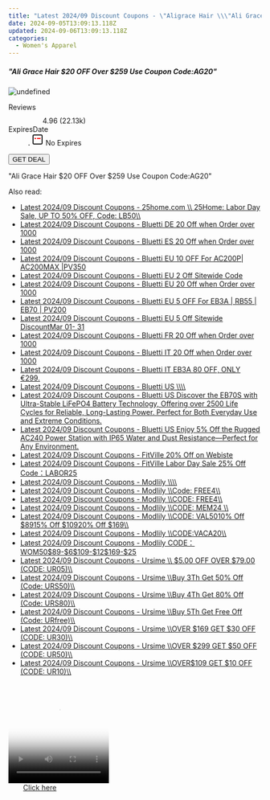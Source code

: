 ```yaml
---
title: "Latest 2024/09 Discount Coupons - \"Aligrace Hair \\\"Ali Grace Hair $20 OFF Over $259 Use Coupon Code:AG20\\\"\""
date: 2024-09-05T13:09:13.118Z
updated: 2024-09-06T13:09:13.118Z
categories:
  - Women's Apparel
---
```



<div class="max-w-4xl mx-auto grid grid-cols-1 lg:max-w-5xl lg:gap-x-20 lg:grid-cols-2">
  <div class="relative p-3 col-start-1 row-start-1 flex flex-col-reverse rounded-lg bg-gradient-to-t from-black/75 via-black/0 sm:bg-none sm:row-start-2 sm:p-0 lg:row-start-1">
    <h5 class="mt-1 text-lg font-semibold text-white sm:text-slate-900 md:text-2xl dark:sm:text-white">&quot;Ali Grace Hair $20 OFF Over $259 Use Coupon Code:AG20&quot;</h5>
  </div>
  
  <div class="col-start-1 col-end-3 row-start-1 grid gap-4 sm:mb-6 sm:grid-cols-4 lg:col-start-2 lg:row-span-6 lg:row-end-6 lg:mb-0 lg:gap-6">
      <img src="https://cdn3.impact.com//display-logo-via-campaign/19272.gif" onClick="javascript:window.open(decodeURIComponent('https%3A%2F%2Faligracehair.sjv.io%2Fc%2F5597632%2F1693819%2F19272'), '_blank');void(0);" alt="undefined" class="h-60 w-full rounded-lg object-cover sm:col-span-2 sm:h-52 lg:col-span-full" loading="lazy" />
    
  </div>
  <dl class="row-start-2 mt-4 flex items-center text-xs font-medium sm:row-start-3 sm:mt-1 md:mt-2.5 lg:row-start-2">
    <dt class="sr-only">Reviews</dt>
    <dd class="flex items-center text-indigo-600 dark:text-indigo-400">
      <svg width="24" height="24" fill="none" aria-hidden="true" class="mr-1 stroke-current dark:stroke-indigo-500">
        <path d="m12 5 2 5h5l-4 4 2.103 5L12 16l-5.103 3L9 14l-4-4h5l2-5Z" stroke-width="2" stroke-linecap="round" stroke-linejoin="round" />
      </svg>
      <span>4.96 <span class="font-normal text-slate-400">(22.13k)</span></span>
    </dd>
    <dt class="sr-only">ExpiresDate</dt>
    <dd class="flex items-center">
      <svg width="2" height="2" aria-hidden="true" fill="currentColor" class="mx-3 text-slate-300">
        <circle cx="1" cy="1" r="1" />
      </svg>
      <svg width="24" height="24" viewBox="0 0 24 24" fill="none" stroke="currentColor" stroke-width="2">
        <rect x="3" y="3" width="18" height="18" rx="2" fill="#fff" />
        <path d="M6 10L18 10" stroke="red" stroke-width="2" fill="none" />
        <path d="M10 6L10 18" stroke="#fff" stroke-width="2" fill="none" />
      </svg>
      No Expires    </dd>
  </dl>
  <div class="col-start-1 row-start-3 mt-4 self-center sm:col-start-2 sm:row-span-2 sm:row-start-2 sm:mt-0 lg:col-start-1 lg:row-start-3 lg:row-end-4 lg:mt-6">
    <button type="button" onClick="javascript:window.open(decodeURIComponent('https%3A%2F%2Faligracehair.sjv.io%2Fc%2F5597632%2F1693819%2F19272'), '_blank');void(0);" class="rounded-lg bg-red-600 px-3 py-2 text-sm font-medium leading-6 text-white">GET DEAL</button>
  </div>
  <p class="col-start-1 mt-4 text-sm leading-6 sm:col-span-2 lg:col-span-1 lg:row-start-4 lg:mt-6 dark:text-slate-400">
    "Ali Grace Hair $20 OFF Over $259 Use Coupon Code:AG20"  </p>
</div>
<span class="atpl-alsoreadstyle">Also read:</span>
<div><ul>
<li><a href="https://coupons.techidaily.com/coupon-2123463-app-16836-impact/"><u>Latest 2024/09 Discount Coupons - 25home.com \\ 25Home: Labor Day Sale, UP TO 50% OFF, Code: LB50\\</u></a></li>
<li><a href="https://coupons.techidaily.com/coupon-1728587-app-17092-impact/"><u>Latest 2024/09 Discount Coupons - Bluetti DE 20 Off when Order over 1000</u></a></li>
<li><a href="https://coupons.techidaily.com/coupon-1728591-app-17094-impact/"><u>Latest 2024/09 Discount Coupons - Bluetti ES 20 Off when Order over 1000</u></a></li>
<li><a href="https://coupons.techidaily.com/coupon-1752904-app-17091-impact/"><u>Latest 2024/09 Discount Coupons - Bluetti EU 10 OFF For AC200P| AC200MAX |PV350</u></a></li>
<li><a href="https://coupons.techidaily.com/coupon-1752905-app-17091-impact/"><u>Latest 2024/09 Discount Coupons - Bluetti EU 2 Off Sitewide Code</u></a></li>
<li><a href="https://coupons.techidaily.com/coupon-1728584-app-17091-impact/"><u>Latest 2024/09 Discount Coupons - Bluetti EU 20 Off when Order over 1000</u></a></li>
<li><a href="https://coupons.techidaily.com/coupon-1752903-app-17091-impact/"><u>Latest 2024/09 Discount Coupons - Bluetti EU 5 OFF For EB3A | RB55 | EB70 | PV200</u></a></li>
<li><a href="https://coupons.techidaily.com/coupon-1622185-app-17091-impact/"><u>Latest 2024/09 Discount Coupons - Bluetti EU 5 Off Sitewide DiscountMar 01- 31</u></a></li>
<li><a href="https://coupons.techidaily.com/coupon-1728590-app-17095-impact/"><u>Latest 2024/09 Discount Coupons - Bluetti FR 20 Off when Order over 1000</u></a></li>
<li><a href="https://coupons.techidaily.com/coupon-1728589-app-17093-impact/"><u>Latest 2024/09 Discount Coupons - Bluetti IT 20 Off when Order over 1000</u></a></li>
<li><a href="https://coupons.techidaily.com/coupon-1462168-app-17093-impact/"><u>Latest 2024/09 Discount Coupons - Bluetti IT EB3A 80 OFF, ONLY €299.</u></a></li>
<li><a href="https://coupons.techidaily.com/coupon-1479038-app-17108-impact/"><u>Latest 2024/09 Discount Coupons - Bluetti US \\\\</u></a></li>
<li><a href="https://coupons.techidaily.com/coupon-2106839-app-17108-impact/"><u>Latest 2024/09 Discount Coupons - Bluetti US Discover the EB70S with Ultra-Stable LiFePO4 Battery Technology, Offering over 2500 Life Cycles for Reliable, Long-Lasting Power. Perfect for Both Everyday Use and Extreme Conditions.</u></a></li>
<li><a href="https://coupons.techidaily.com/coupon-2106834-app-17108-impact/"><u>Latest 2024/09 Discount Coupons - Bluetti US Enjoy 5% Off the Rugged AC240 Power Station with IP65 Water and Dust Resistance—Perfect for Any Environment.</u></a></li>
<li><a href="https://coupons.techidaily.com/coupon-1989851-app-15852-impact/"><u>Latest 2024/09 Discount Coupons - FitVille 20% Off on Webiste</u></a></li>
<li><a href="https://coupons.techidaily.com/coupon-2133127-app-15852-impact/"><u>Latest 2024/09 Discount Coupons - FitVille Labor Day  Sale 25% Off   Code：LABOR25</u></a></li>
<li><a href="https://coupons.techidaily.com/coupon-2031116-app-17059-impact/"><u>Latest 2024/09 Discount Coupons - Modlily \\\\</u></a></li>
<li><a href="https://coupons.techidaily.com/coupon-1975660-app-17059-impact/"><u>Latest 2024/09 Discount Coupons - Modlily \\Code: FREE4\\</u></a></li>
<li><a href="https://coupons.techidaily.com/coupon-2053104-app-17059-impact/"><u>Latest 2024/09 Discount Coupons - Modlily \\CODE: FREE4\\</u></a></li>
<li><a href="https://coupons.techidaily.com/coupon-2041582-app-17059-impact/"><u>Latest 2024/09 Discount Coupons - Modlily \\CODE: MEM24  \\</u></a></li>
<li><a href="https://coupons.techidaily.com/coupon-1949800-app-17059-impact/"><u>Latest 2024/09 Discount Coupons - Modlily \\CODE: VAL5010% Off $8915% Off $10920% Off $169\\</u></a></li>
<li><a href="https://coupons.techidaily.com/coupon-1993490-app-17059-impact/"><u>Latest 2024/09 Discount Coupons - Modlily \\CODE:VACA20\\</u></a></li>
<li><a href="https://coupons.techidaily.com/coupon-1959489-app-17059-impact/"><u>Latest 2024/09 Discount Coupons - Modlily CODE：WOM50$89-$6$109-$12$169-$25</u></a></li>
<li><a href="https://coupons.techidaily.com/coupon-2136533-app-16384-impact/"><u>Latest 2024/09 Discount Coupons - Ursime \\ $5.00 OFF OVER $79.00 (CODE: UR05)\\</u></a></li>
<li><a href="https://coupons.techidaily.com/coupon-2048893-app-16384-impact/"><u>Latest 2024/09 Discount Coupons - Ursime \\Buy 3Th Get 50% Off (Code: URS50)\\</u></a></li>
<li><a href="https://coupons.techidaily.com/coupon-2048902-app-16384-impact/"><u>Latest 2024/09 Discount Coupons - Ursime \\Buy 4Th Get 80% Off (Code: URS80)\\</u></a></li>
<li><a href="https://coupons.techidaily.com/coupon-2048903-app-16384-impact/"><u>Latest 2024/09 Discount Coupons - Ursime \\Buy 5Th Get Free Off (Code: URfree)\\</u></a></li>
<li><a href="https://coupons.techidaily.com/coupon-2078469-app-16384-impact/"><u>Latest 2024/09 Discount Coupons - Ursime \\OVER $169 GET $30 OFF (CODE: UR30)\\</u></a></li>
<li><a href="https://coupons.techidaily.com/coupon-2078470-app-16384-impact/"><u>Latest 2024/09 Discount Coupons - Ursime \\OVER $299 GET $50 OFF (CODE: UR50)\\</u></a></li>
<li><a href="https://coupons.techidaily.com/coupon-2078468-app-16384-impact/"><u>Latest 2024/09 Discount Coupons - Ursime \\OVER$109 GET $10 OFF (CODE: UR10)\\</u></a></li>
</ul></div>

<ins class="adsbygoogle"
      style="display:block"
      data-ad-client="ca-pub-7571918770474297"
      data-ad-slot="8358498916"
      data-ad-format="auto"
      data-full-width-responsive="true"></ins>
<!-- affiliate ads begin -->
<span id="1374820">
					<video width="200" height="200" style="cursor:pointer"
           poster="//a.impactradius-go.com/display-clicktoplayimage/1374820.png"
           onclick="if(!this.playClicked){this.play();this.setAttribute('controls',true);this.playClicked=true;}">
	   <source src="//a.impactradius-go.com/display-ad/15852-1374820">
	   <img src="//a.impactradius-go.com/display-clicktoplayimage/1374820.png" style="border: none; height: 100%; width: 100%; object-fit: contain">
	</video>
	<div style="width:125px;text-align:center"><a href="javascript:window.open(decodeURIComponent('https%3A%2F%2Fthefitville.pxf.io%2Fc%2F5597632%2F1374820%2F15852'), '_blank');void(0);">Click here</a></div>
</span>
<img height="0" width="0" src="https://imp.pxf.io/i/5597632/1374820/15852" style="position:absolute;visibility:hidden;" border="0" />
<!-- affiliate ads end -->